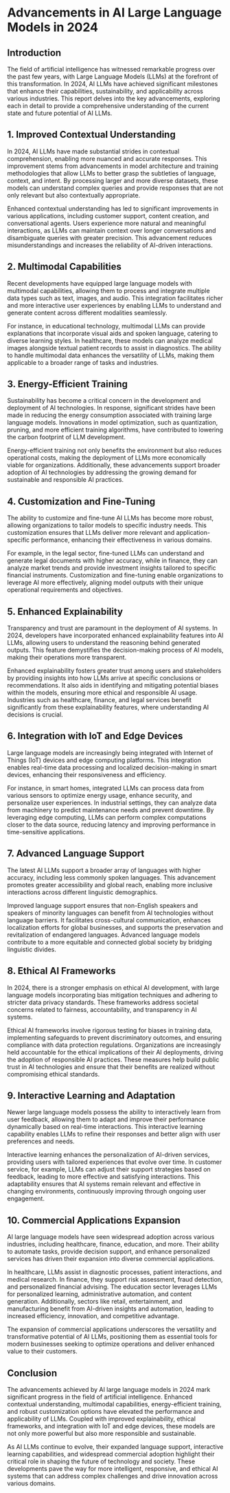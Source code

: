 # Advancements in AI Large Language Models in 2024

## Introduction

The field of artificial intelligence has witnessed remarkable progress over the past few years, with Large Language Models (LLMs) at the forefront of this transformation. In 2024, AI LLMs have achieved significant milestones that enhance their capabilities, sustainability, and applicability across various industries. This report delves into the key advancements, exploring each in detail to provide a comprehensive understanding of the current state and future potential of AI LLMs.

## 1. Improved Contextual Understanding

In 2024, AI LLMs have made substantial strides in contextual comprehension, enabling more nuanced and accurate responses. This improvement stems from advancements in model architecture and training methodologies that allow LLMs to better grasp the subtleties of language, context, and intent. By processing larger and more diverse datasets, these models can understand complex queries and provide responses that are not only relevant but also contextually appropriate.

Enhanced contextual understanding has led to significant improvements in various applications, including customer support, content creation, and conversational agents. Users experience more natural and meaningful interactions, as LLMs can maintain context over longer conversations and disambiguate queries with greater precision. This advancement reduces misunderstandings and increases the reliability of AI-driven interactions.

## 2. Multimodal Capabilities

Recent developments have equipped large language models with multimodal capabilities, allowing them to process and integrate multiple data types such as text, images, and audio. This integration facilitates richer and more interactive user experiences by enabling LLMs to understand and generate content across different modalities seamlessly.

For instance, in educational technology, multimodal LLMs can provide explanations that incorporate visual aids and spoken language, catering to diverse learning styles. In healthcare, these models can analyze medical images alongside textual patient records to assist in diagnostics. The ability to handle multimodal data enhances the versatility of LLMs, making them applicable to a broader range of tasks and industries.

## 3. Energy-Efficient Training

Sustainability has become a critical concern in the development and deployment of AI technologies. In response, significant strides have been made in reducing the energy consumption associated with training large language models. Innovations in model optimization, such as quantization, pruning, and more efficient training algorithms, have contributed to lowering the carbon footprint of LLM development.

Energy-efficient training not only benefits the environment but also reduces operational costs, making the deployment of LLMs more economically viable for organizations. Additionally, these advancements support broader adoption of AI technologies by addressing the growing demand for sustainable and responsible AI practices.

## 4. Customization and Fine-Tuning

The ability to customize and fine-tune AI LLMs has become more robust, allowing organizations to tailor models to specific industry needs. This customization ensures that LLMs deliver more relevant and application-specific performance, enhancing their effectiveness in various domains.

For example, in the legal sector, fine-tuned LLMs can understand and generate legal documents with higher accuracy, while in finance, they can analyze market trends and provide investment insights tailored to specific financial instruments. Customization and fine-tuning enable organizations to leverage AI more effectively, aligning model outputs with their unique operational requirements and objectives.

## 5. Enhanced Explainability

Transparency and trust are paramount in the deployment of AI systems. In 2024, developers have incorporated enhanced explainability features into AI LLMs, allowing users to understand the reasoning behind generated outputs. This feature demystifies the decision-making process of AI models, making their operations more transparent.

Enhanced explainability fosters greater trust among users and stakeholders by providing insights into how LLMs arrive at specific conclusions or recommendations. It also aids in identifying and mitigating potential biases within the models, ensuring more ethical and responsible AI usage. Industries such as healthcare, finance, and legal services benefit significantly from these explainability features, where understanding AI decisions is crucial.

## 6. Integration with IoT and Edge Devices

Large language models are increasingly being integrated with Internet of Things (IoT) devices and edge computing platforms. This integration enables real-time data processing and localized decision-making in smart devices, enhancing their responsiveness and efficiency.

For instance, in smart homes, integrated LLMs can process data from various sensors to optimize energy usage, enhance security, and personalize user experiences. In industrial settings, they can analyze data from machinery to predict maintenance needs and prevent downtime. By leveraging edge computing, LLMs can perform complex computations closer to the data source, reducing latency and improving performance in time-sensitive applications.

## 7. Advanced Language Support

The latest AI LLMs support a broader array of languages with higher accuracy, including less commonly spoken languages. This advancement promotes greater accessibility and global reach, enabling more inclusive interactions across different linguistic demographics.

Improved language support ensures that non-English speakers and speakers of minority languages can benefit from AI technologies without language barriers. It facilitates cross-cultural communication, enhances localization efforts for global businesses, and supports the preservation and revitalization of endangered languages. Advanced language models contribute to a more equitable and connected global society by bridging linguistic divides.

## 8. Ethical AI Frameworks

In 2024, there is a stronger emphasis on ethical AI development, with large language models incorporating bias mitigation techniques and adhering to stricter data privacy standards. These frameworks address societal concerns related to fairness, accountability, and transparency in AI systems.

Ethical AI frameworks involve rigorous testing for biases in training data, implementing safeguards to prevent discriminatory outcomes, and ensuring compliance with data protection regulations. Organizations are increasingly held accountable for the ethical implications of their AI deployments, driving the adoption of responsible AI practices. These measures help build public trust in AI technologies and ensure that their benefits are realized without compromising ethical standards.

## 9. Interactive Learning and Adaptation

Newer large language models possess the ability to interactively learn from user feedback, allowing them to adapt and improve their performance dynamically based on real-time interactions. This interactive learning capability enables LLMs to refine their responses and better align with user preferences and needs.

Interactive learning enhances the personalization of AI-driven services, providing users with tailored experiences that evolve over time. In customer service, for example, LLMs can adjust their support strategies based on feedback, leading to more effective and satisfying interactions. This adaptability ensures that AI systems remain relevant and effective in changing environments, continuously improving through ongoing user engagement.

## 10. Commercial Applications Expansion

AI large language models have seen widespread adoption across various industries, including healthcare, finance, education, and more. Their ability to automate tasks, provide decision support, and enhance personalized services has driven their expansion into diverse commercial applications.

In healthcare, LLMs assist in diagnostic processes, patient interactions, and medical research. In finance, they support risk assessment, fraud detection, and personalized financial advising. The education sector leverages LLMs for personalized learning, administrative automation, and content generation. Additionally, sectors like retail, entertainment, and manufacturing benefit from AI-driven insights and automation, leading to increased efficiency, innovation, and competitive advantage.

The expansion of commercial applications underscores the versatility and transformative potential of AI LLMs, positioning them as essential tools for modern businesses seeking to optimize operations and deliver enhanced value to their customers.

## Conclusion

The advancements achieved by AI large language models in 2024 mark significant progress in the field of artificial intelligence. Enhanced contextual understanding, multimodal capabilities, energy-efficient training, and robust customization options have elevated the performance and applicability of LLMs. Coupled with improved explainability, ethical frameworks, and integration with IoT and edge devices, these models are not only more powerful but also more responsible and sustainable.

As AI LLMs continue to evolve, their expanded language support, interactive learning capabilities, and widespread commercial adoption highlight their critical role in shaping the future of technology and society. These developments pave the way for more intelligent, responsive, and ethical AI systems that can address complex challenges and drive innovation across various domains.